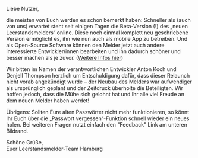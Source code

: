 Liebe Nutzer,

die meisten von Euch werden es schon bemerkt haben: Schneller als (auch von uns) erwartet steht seit einigen Tagen die Beta-Version (!) des „neuen Leerstandsmelders“ online. Diese noch einmal komplett neu geschriebene Version ermöglicht es, ihn wie nun auch als mobile App zu betreiben. Und als Open-Source Software können den Melder jetzt auch andere interessierte Entwickler/innen bearbeiten und ihn dadurch schöner und besser machen als je zuvor. ([Weitere Infos hier](https://www.leerstandsmelder.de/posts/der-neue-leerstandsmelder))

Wir bitten im Namen der verantwortlichen Entwickler Anton Koch und Denjell Thompson herzlich um Entschuldigung dafür, dass dieser Relaunch nicht vorab angekündigt wurde – der Neubau des Melders war aufwendiger als ursprünglich geplant und der Zeitdruck überholte die Beteiligten. Wir hoffen jedoch, dass die Mühe sich gelohnt hat und Ihr alle viel Freude an dem neuen Melder haben werdet!

Übrigens: Sollten Eure alten Passwörter nicht mehr funktionieren, so könnt Ihr Euch über die „Passwort vergessen“-Funktion schnell wieder ein neues holen. Bei weiteren Fragen nutzt einfach den "Feedback" Link am unteren Bildrand.

Schöne Grüße,  
Euer Leerstandsmelder-Team Hamburg
